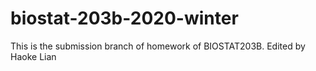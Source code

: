 # biostat-203b-2020-winter
This is the submission branch of homework of BIOSTAT203B.
Edited by Haoke Lian
